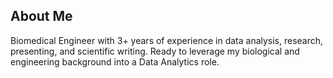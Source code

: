 ## About Me

Biomedical Engineer with 3+ years of experience in data
analysis, research, presenting, and scientific writing. Ready to
leverage my biological and engineering background into a
Data Analytics role.
